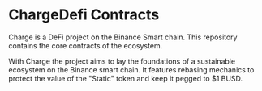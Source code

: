 # ChargeDefi Contracts
Charge is a DeFi project on the Binance Smart chain. This repository contains the core contracts of the ecosystem. 

With Charge the project aims to lay the foundations of a sustainable ecosystem on the
Binance smart chain. 
It features rebasing mechanics to protect the value of the "Static"
token and keep it pegged to $1 BUSD.

